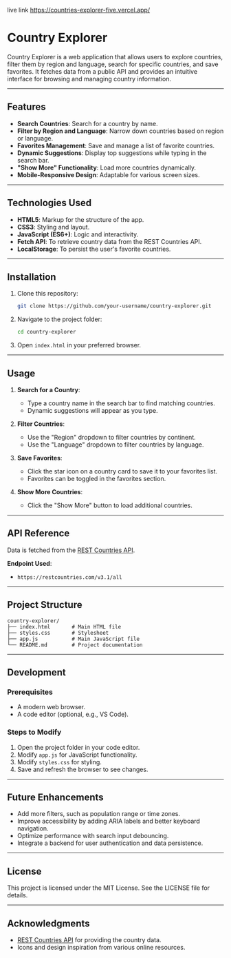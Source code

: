 live link https://countries-explorer-five.vercel.app/
# Country Explorer

Country Explorer is a web application that allows users to explore countries, filter them by region and language, search for specific countries, and save favorites. It fetches data from a public API and provides an intuitive interface for browsing and managing country information.

---

## Features

- **Search Countries**: Search for a country by name.
- **Filter by Region and Language**: Narrow down countries based on region or language.
- **Favorites Management**: Save and manage a list of favorite countries.
- **Dynamic Suggestions**: Display top suggestions while typing in the search bar.
- **"Show More" Functionality**: Load more countries dynamically.
- **Mobile-Responsive Design**: Adaptable for various screen sizes.

---

## Technologies Used

- **HTML5**: Markup for the structure of the app.
- **CSS3**: Styling and layout.
- **JavaScript (ES6+)**: Logic and interactivity.
- **Fetch API**: To retrieve country data from the REST Countries API.
- **LocalStorage**: To persist the user's favorite countries.

---

## Installation

1. Clone this repository:
   ```bash
   git clone https://github.com/your-username/country-explorer.git
   ```
2. Navigate to the project folder:
   ```bash
   cd country-explorer
   ```
3. Open `index.html` in your preferred browser.

---

## Usage

1. **Search for a Country**:
   - Type a country name in the search bar to find matching countries.
   - Dynamic suggestions will appear as you type.

2. **Filter Countries**:
   - Use the "Region" dropdown to filter countries by continent.
   - Use the "Language" dropdown to filter countries by language.

3. **Save Favorites**:
   - Click the star icon on a country card to save it to your favorites list.
   - Favorites can be toggled in the favorites section.

4. **Show More Countries**:
   - Click the "Show More" button to load additional countries.

---

## API Reference

Data is fetched from the [REST Countries API](https://restcountries.com/).

**Endpoint Used**:
- `https://restcountries.com/v3.1/all`

---

## Project Structure

```plaintext
country-explorer/
├── index.html       # Main HTML file
├── styles.css       # Stylesheet
├── app.js           # Main JavaScript file
└── README.md        # Project documentation
```

---

## Development

### Prerequisites
- A modern web browser.
- A code editor (optional, e.g., VS Code).

### Steps to Modify
1. Open the project folder in your code editor.
2. Modify `app.js` for JavaScript functionality.
3. Modify `styles.css` for styling.
4. Save and refresh the browser to see changes.

---

## Future Enhancements

- Add more filters, such as population range or time zones.
- Improve accessibility by adding ARIA labels and better keyboard navigation.
- Optimize performance with search input debouncing.
- Integrate a backend for user authentication and data persistence.

---

## License

This project is licensed under the MIT License. See the LICENSE file for details.

---

## Acknowledgments

- [REST Countries API](https://restcountries.com/) for providing the country data.
- Icons and design inspiration from various online resources.

